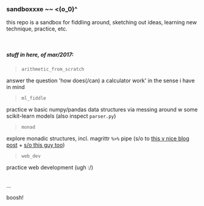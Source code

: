 
### sandboxxxe ~~ <(o_0)^ 

this repo is a sandbox for fiddling around, sketching out ideas, learning new technique, practice, etc.

<br>

##### stuff in here, of mar/2017:

> `arithmetic_from_scratch` 

answer the question 'how does(/can) a calculator work' in the sense i have in mind 

> `ml_fiddle` 

practice w basic numpy/pandas data structures via messing around w some scikit-learn models (also inspect `parser.py`)

> `monad` 

explore monadic structures, incl. magrittr `%>%` pipe (s/o to [this v nice blog post](http://www.win-vector.com/blog/2016/08/the-magrittr-monad/) + [s/o this guy too](http://randomlydistributedthoughts.blogspot.com/2014/06/using-writer-monads-in-r.html))

> `web_dev` 

practice web development (ugh :/)

<br>
...
<br>

boosh!